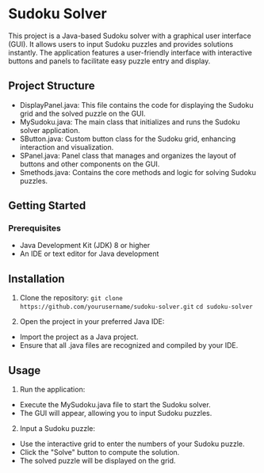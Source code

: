 # Sudoku Solver
This project is a Java-based Sudoku solver with a graphical user interface (GUI). It allows users to input Sudoku puzzles and provides solutions instantly. The application features a user-friendly interface with interactive buttons and panels to facilitate easy puzzle entry and display.

## Project Structure
* DisplayPanel.java: This file contains the code for displaying the Sudoku grid and the solved puzzle on the GUI.
* MySudoku.java: The main class that initializes and runs the Sudoku solver application.
* SButton.java: Custom button class for the Sudoku grid, enhancing interaction and visualization.
* SPanel.java: Panel class that manages and organizes the layout of buttons and other components on the GUI.
* Smethods.java: Contains the core methods and logic for solving Sudoku puzzles.

## Getting Started
### Prerequisites
* Java Development Kit (JDK) 8 or higher
* An IDE or text editor for Java development

## Installation
1. Clone the repository:
`git clone https://github.com/yourusername/sudoku-solver.git`
`cd sudoku-solver`

2. Open the project in your preferred Java IDE:
* Import the project as a Java project.
* Ensure that all .java files are recognized and compiled by your IDE.
  
## Usage
1. Run the application:
* Execute the MySudoku.java file to start the Sudoku solver.
* The GUI will appear, allowing you to input Sudoku puzzles.

2. Input a Sudoku puzzle:
* Use the interactive grid to enter the numbers of your Sudoku puzzle.
* Click the "Solve" button to compute the solution.
* The solved puzzle will be displayed on the grid.
